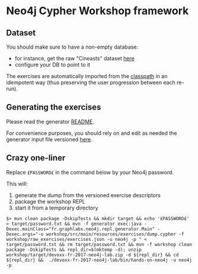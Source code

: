 # Neo4j Cypher Workshop framework

## Dataset

You should make sure to have a non-empty database:

 * for instance, get the raw "Cineasts" dataset [here](http://example-data.neo4j.org/3.0-datasets/cineasts.tgz)
 * configure your DB to point to it

The exercises are automatically imported from the [classpath](./workshop/src/main/resources/exercises/dump.cypher) in
an idempotent way (thus preserving the user progression between each re-run).

## Generating the exercises

Please read the generator [README](./generator/README.md).

For convenience purposes, you should rely on and edit as needed the generator input file versioned [here](./workshop/raw_exercises/exercises.json).

## Crazy one-liner

Replace `£PASSWORD£` in the command below by your Neo4j password.

This will:

 1. generate the dump from the versioned exercise descriptors
 1. package the workshop REPL
 1. start it from a temporary directory

```
$> mvn clean package -DskipTests && mkdir target && echo '£PASSWORD£' > target/password.txt && mvn -f generator exec:java -Dexec.mainClass="fr.graphlabs.neo4j.repl.generator.Main" -Dexec.args="-o workshop/src/main/resources/exercises/dump.cypher -f workshop/raw_exercises/exercises.json -u neo4j -p " < target/password.txt && rm target/password.txt && mvn -f workshop clean package -DskipTests && repl_dir=$(mktemp -d); unzip workshop/target/devoxx-fr-2017-neo4j-lab.zip -d ${repl_dir} && cd ${repl_dir} &&  ./devoxx-fr-2017-neo4j-lab/bin/hands-on-neo4j -u neo4j -p
```
